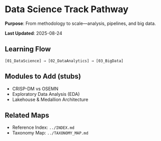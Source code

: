 # Data Science Track Pathway

**Purpose**: From methodology to scale—analysis, pipelines, and big data.

**Last Updated**: 2025-08-24

## Learning Flow

```text
[01_DataScience] → [02_DataAnalytics] → [03_BigData]
```

## Modules to Add (stubs)

- CRISP-DM vs OSEMN
- Exploratory Data Analysis (EDA)
- Lakehouse & Medallion Architecture

## Related Maps

- Reference Index: `../INDEX.md`
- Taxonomy Map: `../TAXONOMY_MAP.md`
